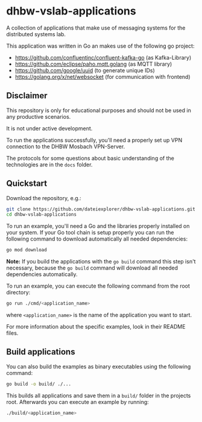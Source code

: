 # dhbw-vslab-applications

A collection of applications that make use of messaging systems for the
distributed systems lab.

This application was written in Go an makes use of the following go project:
- https://github.com/confluentinc/confluent-kafka-go (as Kafka-Library)
- https://github.com/eclipse/paho.mqtt.golang (as MQTT library)
- https://github.com/google/uuid (to generate unique IDs)
- https://golang.org/x/net/websocket (for communication with frontend)

## Disclaimer

This repository is only for educational purposes and should not be used in any
productive scenarios.

It is not under active development.

To run the applications successfully, you'll need a properly set up VPN
connection to the DHBW Mosbach VPN-Server.

The protocols for some questions about basic understanding of the technologies
are in the `docs` folder.

## Quickstart

Download the repository, e.g.:

```sh
git clone https://github.com/dateiexplorer/dhbw-vslab-applications.git
cd dhbw-vslab-applications
```

To run an example, you'll need a Go and the libraries properly installed on
your system. If your Go tool chain is setup properly you can run the following
command to download automatically all needed dependencies:

```sh
go mod download
```

**Note:** If you build the applications with the `go build` command this
step isn't necessary, because the `go build` command will download all needed
dependencies automatically.

To run an example, you can execute the following command from the root
directory:

```sh
go run ./cmd/<application_name>
```

where `<application_name>` is the name of the application you want to start.

For more information about the specific examples, look in their README files.

## Build applications

You can also build the examples as binary executables using the following
command:

```sh
go build -o build/ ./...
```

This builds all applications and save them in a `build/` folder in the projects
root. Afterwards you can execute an example by running:

```sh
./build/<application_name>
```
